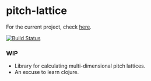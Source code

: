 # pitch-lattice

For the current project, check [here](https://github.com/jcpst/johnston).

[![Build Status](https://travis-ci.org/jcpst/pitch-lattice.svg?branch=master)](https://travis-ci.org/jcpst/pitch-lattice)

### WIP

* Library for calculating multi-dimensional pitch lattices. 
* An excuse to learn clojure.
